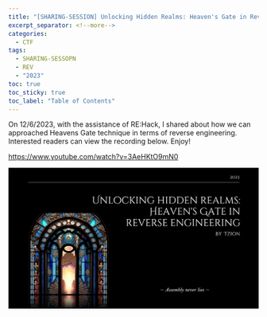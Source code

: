```yaml
---
title: "[SHARING-SESSION] Unlocking Hidden Realms: Heaven's Gate in Reverse Engineering"
excerpt_separator: <!--more-->
categories:
  - CTF
tags:
  - SHARING-SESSOPN
  - REV
  - "2023"
toc: true
toc_sticky: true
toc_label: "Table of Contents"
---
```


On 12/6/2023, with the assistance of RE:Hack, I shared about how we can approached Heavens Gate technique in terms of reverse engineering. Interested readers can view the recording below. Enjoy!

<!--more-->

https://www.youtube.com/watch?v=3AeHKtO9mN0

![IMG](/assets/images/SS1/img1.png)